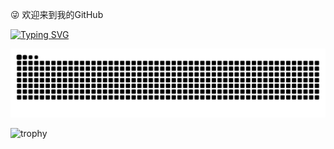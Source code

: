<!--
**DummyV07/DummyV07** is a ✨ _special_ ✨ repository because its `README.md` (this file) appears on your GitHub profile.

Here are some ideas to get you started:

- 🔭 I’m currently working on ...
- 🌱 I’m currently learning ...
- 👯 I’m looking to collaborate on ...
- 🤔 I’m looking for help with ...
- 💬 Ask me about ...
- 📫 How to reach me: ...
- 😄 Pronouns: ...
- ⚡ Fun fact: ...


![Anurag's GitHub stats](https://github-readme-stats.vercel.app/api?username=DummyV07)

![Top Langs](https://github-readme-stats.vercel.app/api/top-langs/?username=DummyV07)

-->
😜 欢迎来到我的GitHub

[![Typing SVG](https://readme-typing-svg.demolab.com?font=Fira+Code&pause=1000&color=18F711&center=%E7%9C%9F%E7%9A%84&vCenter=%E7%9C%9F%E7%9A%84&repeat=%E7%9C%9F%E7%9A%84&random=&width=435&lines=%E5%B1%B1%E4%B8%8E%E5%B1%B1%E4%B8%8D%E8%A7%81%E9%9D%A2+%E5%86%8D%E8%A7%81%E5%AE%B9%E6%98%93%E5%86%8D%E8%A7%81%E9%9A%BE)](https://git.io/typing-svg)

<picture>
  <source media="(prefers-color-scheme: dark)" srcset="https://raw.githubusercontent.com/DummyV07/DummyV07/output/github-contribution-grid-snake-dark.svg">
  <source media="(prefers-color-scheme: light)" srcset="https://raw.githubusercontent.com/DummyV07/DummyV07/output/github-contribution-grid-snake.svg">
  <img alt="github contribution grid snake animation" src="https://raw.githubusercontent.com/DummyV07/DummyV07/output/github-contribution-grid-snake.svg">
</picture>


![trophy](https://github-profile-trophy.vercel.app/?username=DummyV07)
